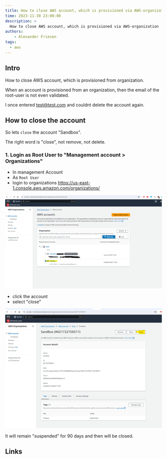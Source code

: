 ```yaml
---
title: How to close AWS account, which is provisioned via AWS-organization
time: 2023-11-30 23:00:00
description: >
  How to close AWS account, which is provisioned via AWS-organization
authors:
    - Alexander Friesen
tags:
  - aws
---
```


## Intro

How to close AWS account, which is provisioned from organization.

When an account is provisioned from an organization, then the email of the root-user is not even validated.

I once entered test@test.com and couldnt delete the account again.

## How to close the account

So lets ``close`` the account "Sandbox".

The right word is "close", not remove, not delete.

### 1. Login as Root User to "Management account > Organizations"

 - In management Account
 - As ``Root User`` 
 - login to organizations <https://us-east-1.console.aws.amazon.com/organizations/>
 
![](./article00023/organisations_account.png)


 - click the account
 - select "close"


 
![](./article00023/account_close.png)


It will remain "suspended" for 90 days and then will be closed.


## Links
